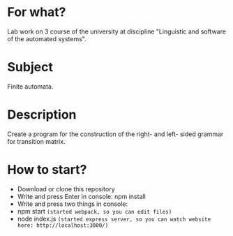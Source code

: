 # For what?
Lab work on 3 course of the university at discipline "Linguistic and software of the automated systems".
# Subject
Finite automata.
# Description
Create a program for the construction of the right- and left- sided grammar for transition matrix.
# How to start?
 - Download or clone this repository
 - Write and press Enter in console: npm install
 - Write and press two things in console:
  - npm start `(started webpack, so you can edit files)`
  - node index.js `(started express server, so you can watch website here: http://localhost:3000/)`